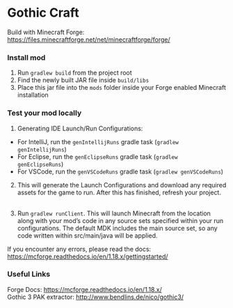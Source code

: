 # Gothic Craft
Build with Minecraft Forge:
https://files.minecraftforge.net/net/minecraftforge/forge/

### Install mod
1. Run `gradlew build` from the project root
2. Find the newly built JAR file inside `build/libs`
3. Place this jar file into the `mods` folder inside your Forge enabled Minecraft installation

### Test your mod locally

1. Generating IDE Launch/Run Configurations:
 - For IntelliJ, run the `genIntellijRuns` gradle task (`gradlew genIntellijRuns`)
 - For Eclipse, run the `genEclipseRuns` gradle task (`gradlew genEclipseRuns`)
 - For VSCode, run the `genVSCodeRuns` gradle task (`gradlew genVSCodeRuns`)

2. This will generate the Launch Configurations and download any required assets for the game to run. After this has finished, refresh your project.<br /><br />
   
3. Run `gradlew runClient`.  This will launch Minecraft from the <runDir> location along with your mod’s code in any source sets specified within your run configurations. The default MDK includes the main source set, so any code written within src/main/java will be applied.

If you encounter any errors, please read the docs: https://mcforge.readthedocs.io/en/1.18.x/gettingstarted/

### Useful Links

Forge Docs: https://mcforge.readthedocs.io/en/1.18.x/ <br />
Gothic 3 PAK extractor: http://www.bendlins.de/nico/gothic3/
